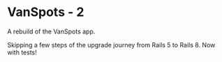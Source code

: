 # VanSpots - 2

A rebuild of the VanSpots app.

Skipping a few steps of the upgrade journey from Rails 5 to Rails 8. Now with tests!
